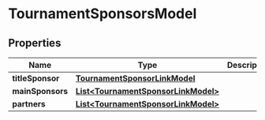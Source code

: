 
# TournamentSponsorsModel

## Properties
Name | Type | Description | Notes
------------ | ------------- | ------------- | -------------
**titleSponsor** | [**TournamentSponsorLinkModel**](TournamentSponsorLinkModel.md) |  |  [optional]
**mainSponsors** | [**List&lt;TournamentSponsorLinkModel&gt;**](TournamentSponsorLinkModel.md) |  |  [optional]
**partners** | [**List&lt;TournamentSponsorLinkModel&gt;**](TournamentSponsorLinkModel.md) |  |  [optional]



